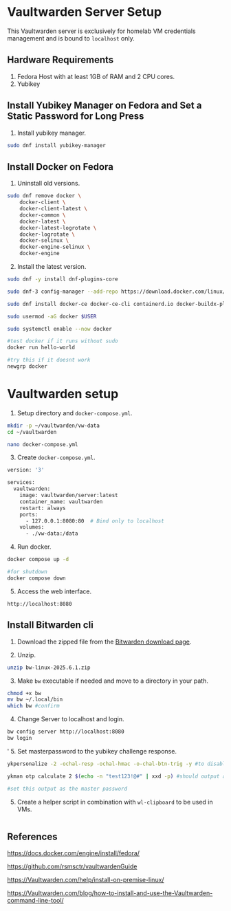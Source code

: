 # Vaultwarden Server Setup

This Vaultwarden server is exclusively for homelab VM credentials management and is bound to `localhost` only.

## Hardware Requirements

1. Fedora Host with at least 1GB of RAM and 2 CPU cores.
2. Yubikey

## Install Yubikey Manager on Fedora and Set a Static Password for Long Press

1. Install yubikey manager.

```bash
sudo dnf install yubikey-manager
```

## Install Docker on Fedora

1. Uninstall old versions.
```bash
sudo dnf remove docker \
    docker-client \
    docker-client-latest \
    docker-common \
    docker-latest \
    docker-latest-logrotate \
    docker-logrotate \
    docker-selinux \
    docker-engine-selinux \
    docker-engine
```

2. Install the latest version.
```bash
sudo dnf -y install dnf-plugins-core

sudo dnf-3 config-manager --add-repo https://download.docker.com/linux/fedora/docker-ce.repo

sudo dnf install docker-ce docker-ce-cli containerd.io docker-buildx-plugin docker-compose-plugin

sudo usermod -aG docker $USER

sudo systemctl enable --now docker

#test docker if it runs without sudo
docker run hello-world

#try this if it doesnt work
newgrp docker
```

# Vaultwarden setup

1. Setup directory and `docker-compose.yml`.
```bash
mkdir -p ~/vaultwarden/vw-data
cd ~/vaultwarden

nano docker-compose.yml
```

3. Create `docker-compose.yml`.
```bash
version: '3'

services:
  vaultwarden:
    image: vaultwarden/server:latest
    container_name: vaultwarden
    restart: always
    ports:
      - 127.0.0.1:8080:80  # Bind only to localhost
    volumes:
      - ./vw-data:/data
```

4. Run docker.

```bash
docker compose up -d

#for shutdown
docker compose down
```

5. Access the web interface.

`http://localhost:8080`

## Install Bitwarden cli

1. Download the zipped file from the [Bitwarden download page](https://bitwarden.com/download/?app=cli&platform=linux).

2. Unzip.
```bash
unzip bw-linux-2025.6.1.zip
```

3. Make `bw` executable if needed and move to a directory in your path.
```bash
chmod +x bw
mv bw ~/.local/bin
which bw #confirm
```

4. Change Server to localhost and login.
```bash
bw config server http://localhost:8080
bw login
```
'
5. Set masterpassword to the yubikey challenge response.
```bash
ykpersonalize -2 -ochal-resp -ochal-hmac -o-chal-btn-trig -y #to disable touch

ykman otp calculate 2 $(echo -n "test123!@#" | xxd -p) #should output a deterministic value

#set this output as the master password
```

5. Create a helper script in combination with `wl-clipboard` to be used in VMs.
```bash
```



## References

https://docs.docker.com/engine/install/fedora/

https://github.com/rsmsctr/vaultwardenGuide

https://Vaultwarden.com/help/install-on-premise-linux/

https://Vaultwarden.com/blog/how-to-install-and-use-the-Vaultwarden-command-line-tool/
